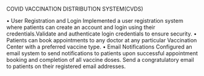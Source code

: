 COVID VACCINATION DISTRIBUTION SYSTEM(CVDS)

• User Registration and Login Implemented a user registration system where patients can create an account
and login using their credentials.Validate and authenticate login credentials to ensure security.
• Patients can book appointments to any doctor at any particular Vaccination Center with a preferred vaccine
type.
• Email Notifications Configured an email system to send notifications to patients upon successful appointment
booking and completion of all vaccine doses. Send a congratulatory email to patients on their registered email
addresses.

